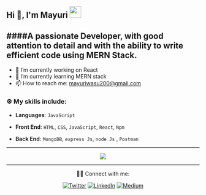 ## Hi 👋, I'm Mayuri <img src="https://media4.giphy.com/media/PgnpGT8tJsWfNabS8d/giphy.gif" width="30"> 

####A passionate Developer, with good attention to detail and with the ability to write efficient code using MERN Stack.
---

 - 🔭 I’m currently working on React 
 - 🌱 I’m currently learning MERN stack 
 - 📫 How to reach me: mayuriwasu200@gmail.com
<!-- - ⚡ Fun fact: I love playing Chess even though i am noob in chess -->


### :gear: My skills include:

- **Languages**: `JavaScript`

- **Front End**: `HTML`, `CSS`,  `JavaScript`, `React`, `Npm`

- **Back End**:  `MongoDB`, `express Js`, `node Js` , `Postman`


<!--  - **Programming Profiles** :  [HackerRank](https://www.hackerrank.com/) , [LeetCode](https://leetcode.com/) -->
  
---

<p align="center">
<img align="center" src="https://github-readme-stats.vercel.app/api/top-langs?username=mayuriwasu1&show_icons=true&locale=en&layout=compact&theme=tokyonight" />
</p>

---

<!-- ### Reach me 
[![Email Badge](https://img.shields.io/badge/-Email-c14438?style=flat-square&logo=Gmail&logoColor=white&link=mailto:mayuriwasu2000@gmail.com)](mailto:mayuriwasu2000@gmail.com)
[![Linkedin Badge](https://img.shields.io/badge/-LinkedIn-black?style=flat-square&logo=Linkedin&logoColor=white&link=http://linkedin.com/in/mayuri-wasu-b3b873194)](http://linkedin.com/in/mayuri-wasu-b3b873194)
[![Twitter](https://img.shields.io/badge/Twitter-1DA1F2?style=flat-square&logo=twitter&logoColor=white)](https://twitter.com/sup_m_here)  -->



 
<!-- [![Linkedin Badge](https://img.shields.io/badge/LinkedIn-0077B5?style=for-the-badge&logo=linkedin&logoColor=white)](https://www.linkedin.com/in/mayuri-wasu-b3b873194)
[![Medium_Badge](https://img.shields.io/badge/Medium-12100E?style=for-the-badge&logo=medium&logoColor=white)](https://medium.com/@mayuriwasu2000) 
[![Twitter Badge](https://img.shields.io/badge/Twitter-1DA1F2?style=for-the-badge&logo=twitter&logoColor=white)](https://twitter.com/sup_m_here)
<a href="mayuriwasu2000@gmail.com" target="_blank"><img alt="gmail" src="https://img.shields.io/badge/Gmail-D14836?style=for-the-badge&logo=gmail&logoColor=white" /></a> -->
<!-- [![Email Badge](https://img.shields.io/badge/-Email-c14438?style=flat-square&logo=Gmail&logoColor=white&link=mailto:mayuriwasu2000@gmail.com)](mailto:mayuriwasu2000@gmail.com) -->
       
  <p align="center">     
 👩‍💻 Connect with me:
  </p>
<p align="center" > <a href="https://twitter.com/sup_m_here" target="_blank"><img alt="Twitter" src="https://img.shields.io/badge/twitter-%231DA1F2.svg?&style=for-the-badge&logo=twitter&logoColor=white" /></a> <a href="https://www.linkedin.com/in/mayuri-wasu-b3b873194" target="_blank"><img alt="LinkedIn" src="https://img.shields.io/badge/linkedin-%230077B5.svg?&style=for-the-badge&logo=linkedin&logoColor=white" /></a> <a href="https://medium.com/@mayuriwasu2000" target="_blank"><img alt="Medium" src="https://img.shields.io/badge/medium-%2312100E.svg?&style=for-the-badge&logo=medium&logoColor=white" /></a> 
</p>
</p>


<!-- ## Hi,👋 I am Mayuri!
<a href="#"><img width="100%" height="auto" src="https://encrypted-tbn0.gstatic.com/images?q=tbn:ANd9GcSslSphlj8BckXNCGFacjxflayW8b1CEz12z1IcLNTWalQaXBfv-4F1rICEUdppyoZxDQ&usqp=CAU" height="75px"/></a> -->

<!-- https://www.rawshorts.com/blog/wp-content/uploads/2019/02/How-to-Transform-Blog-Articles-into-Animated-Videos-in-X-Easy-Steps.jpg -->
<!--
**mayuriwasu1/mayuriwasu1** is a ✨ _special_ ✨ repository because its `README.md` (this file) appears on your GitHub profile.

Here are some ideas to get you started:
-->
<!-- - 🔭 I’m currently working on ...  
- 🌱 I’m currently learning ... React
- 💬 Ask me about ... 
- 📫 How to reach me: ... mayuriwasu200@gmail.com
- 😄 Pronouns: ...
- ⚡ Fun fact: ... -->
<!-- 🌱 I’m currently learning ... MERN stack 
<br/>
📫 How to reach me: ... mayuriwasu200@gmail.com -->

<!-- ## ⚡ Languages and Tools:

![VS Code](https://img.shields.io/badge/-VS%20Code-007ACC?style=flat-square&logo=visual-studio-code&logoColor=white)
 -->
 
<!-- 
## <p style="display:flex; align-items: center"> <img src="https://img.icons8.com/color/48/000000/source-code.png"/> Languages and Tools:</p> 
 -->
<!--  ## ⚡ Languages and Tools:
<p align="left"> 
    <a href="https://developer.mozilla.org/en-US/docs/Web/JavaScript" target="_blank"> <img src="https://img.shields.io/badge/JavaScript-323330?style=for-the-badge&logo=javascript&logoColor=F7DF1E"/> </a> 
    <a href="https://www.w3.org/html/" target="_blank"> <img src="https://img.shields.io/badge/HTML5-E34F26?style=for-the-badge&logo=html5&logoColor=white"/> </a> 
    <a href="https://www.w3schools.com/css/" target="_blank"> <img src="https://img.shields.io/badge/CSS3-1572B6?style=for-the-badge&logo=css3&logoColor=white"/> </a> 
    <a href="https://nodejs.org" target="_blank"> <img src="https://img.shields.io/badge/Node.js-339933?style=for-the-badge&logo=nodedotjs&logoColor=white"/> </a> 
    <a href="https://reactjs.org/" target="_blank"> <img src="https://img.shields.io/badge/React-20232A?style=for-the-badge&logo=react&logoColor=61DAFB"/> </a>
    <a href="https://www.mongodb.com/" target="_blank"> <img src="https://img.shields.io/badge/MongoDB-4EA94B?style=for-the-badge&logo=mongodb&logoColor=white" alt="mongodb"/> </a> 
    <a href="https://expressjs.com" target="_blank"> <img src="https://img.shields.io/badge/Express.js-000000?style=for-the-badge&logo=express&logoColor=white" alt="express" /> </a>
   
</p>

## 📈 Stats

<table>
<tr>
<td>
<img src="https://github-readme-stats.vercel.app/api?username=mayuriwasu1&include_all_commits=true&count_private=true&show_icons=true&line_height=20&theme=tokyonight"/>
<td><img src="https://github-readme-stats.vercel.app/api/top-langs?username=mayuriwasu1&show_icons=true&locale=en&layout=compact&theme=tokyonight" />
</td>
</tr>
</table>
<p align="center">
<img align="center" src="https://github-readme-streak-stats.herokuapp.com/?user=mayuriwasu1&theme=tokyonight" />
</p>

### 👨🏻‍💻 Connect with me:

[![Email Badge](https://img.shields.io/badge/-Email-c14438?style=flat-square&logo=Gmail&logoColor=white&link=mailto:mayuriwasu2000@gmail.com)](mailto:mayuriwasu2000@gmail.com)
[![Linkedin Badge](https://img.shields.io/badge/-LinkedIn-black?style=flat-square&logo=Linkedin&logoColor=white&link=http://linkedin.com/in/mayuri-wasu-b3b873194)](http://linkedin.com/in/mayuri-wasu-b3b873194)
[![Twitter](https://img.shields.io/badge/Twitter-1DA1F2?style=flat-square&logo=twitter&logoColor=white)](https://twitter.com/sup_m_here) 
 -->
